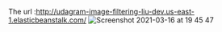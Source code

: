 The url :http://udagram-image-filtering-liu-dev.us-east-1.elasticbeanstalk.com/
![Screenshot 2021-03-16 at 19 45 47](https://user-images.githubusercontent.com/11717539/111356980-8eda8e80-8691-11eb-8560-4ee1a256b57f.png)
